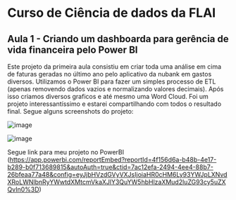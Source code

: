 # Curso de Ciência de dados da FLAI


## Aula 1 - Criando um dashboarda para gerência de vida financeira pelo Power BI 

Este projeto da primeira aula consistiu em criar toda uma análise em cima de faturas geradas no último ano pelo aplicativo da nubank em gastos diversos. Utilizamos o Power BI para fazer um simples processo de ETL (apenas removendo dados vazios e normalizando valores decimais). Após isso criamos diversos graficos e até mesmo uma Word Cloud. Foi um projeto interessantíssimo e estarei compartilhando com todos o resultado final. Segue alguns screenshots do projeto:

![image](https://user-images.githubusercontent.com/25200855/123723839-a238f080-d861-11eb-8639-cc5ddb3cac43.png)


![image](https://user-images.githubusercontent.com/25200855/123723873-b1b83980-d861-11eb-83cb-7f882eeec535.png)



Segue link para meu projeto no PowerBI
(https://app.powerbi.com/reportEmbed?reportId=4f156d6a-b48b-4e17-b289-b0f713689815&autoAuth=true&ctid=7ac12efa-2494-4ee4-88b7-26bfeaa77a48&config=eyJjbHVzdGVyVXJsIjoiaHR0cHM6Ly93YWJpLXNvdXRoLWNlbnRyYWwtdXMtcmVkaXJlY3QuYW5hbHlzaXMud2luZG93cy5uZXQvIn0%3D)

